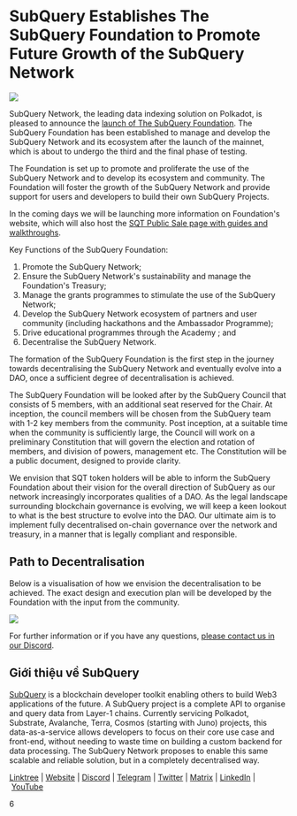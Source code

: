 # SubQuery Establishes The SubQuery Foundation to Promote Future Growth of the SubQuery Network

![](https://miro.medium.com/max/1400/0*vgDZcmnFz87If4rV)

SubQuery Network, the leading data indexing solution on Polkadot, is pleased to announce the [launch of The SubQuery Foundation](https://www.subquery.foundation). The SubQuery Foundation has been established to manage and develop the SubQuery Network and its ecosystem after the launch of the mainnet, which is about to undergo the third and the final phase of testing.

The Foundation is set up to promote and proliferate the use of the SubQuery Network and to develop its ecosystem and community. The Foundation will foster the growth of the SubQuery Network and provide support for users and developers to build their own SubQuery Projects.

In the coming days we will be launching more information on Foundation's website, which will also host the [SQT Public Sale page with guides and walkthroughs](https://www.subquery.foundation/publicsale).

Key Functions of the SubQuery Foundation:

1. Promote the SubQuery Network;
2. Ensure the SubQuery Network's sustainability and manage the Foundation's Treasury;
3. Manage the grants programmes to stimulate the use of the SubQuery Network;
4. Develop the SubQuery Network ecosystem of partners and user community (including hackathons and the Ambassador Programme);
5. Drive educational programmes through the Academy ; and
6. Decentralise the SubQuery Network.

The formation of the SubQuery Foundation is the first step in the journey towards decentralising the SubQuery Network and eventually evolve into a DAO, once a sufficient degree of decentralisation is achieved.

The SubQuery Foundation will be looked after by the SubQuery Council that consists of 5 members, with an additional seat reserved for the Chair. At inception, the council members will be chosen from the SubQuery team with 1-2 key members from the community. Post inception, at a suitable time when the community is sufficiently large, the Council will work on a preliminary Constitution that will govern the election and rotation of members, and division of powers, management etc. The Constitution will be a public document, designed to provide clarity.

We envision that SQT token holders will be able to inform the SubQuery Foundation about their vision for the overall direction of SubQuery as our network increasingly incorporates qualities of a DAO. As the legal landscape surrounding blockchain governance is evolving, we will keep a keen lookout to what is the best structure to evolve into the DAO. Our ultimate aim is to implement fully decentralised on-chain governance over the network and treasury, in a manner that is legally compliant and responsible.

## Path to Decentralisation

Below is a visualisation of how we envision the decentralisation to be achieved. The exact design and execution plan will be developed by the Foundation with the input from the community.

![](https://miro.medium.com/max/1400/0*ialARNew5hx2cFOl)

For further information or if you have any questions, [please contact us in our Discord](https://discord.com/invite/78zg8aBSMG).

## Giới thiệu về SubQuery

[SubQuery](https://subquery.network/) is a blockchain developer toolkit enabling others to build Web3 applications of the future. A SubQuery project is a complete API to organise and query data from Layer-1 chains. Currently servicing Polkadot, Substrate, Avalanche, Terra, Cosmos (starting with Juno) projects, this data-as-a-service allows developers to focus on their core use case and front-end, without needing to waste time on building a custom backend for data processing. The SubQuery Network proposes to enable this same scalable and reliable solution, but in a completely decentralised way.

​​[Linktree](https://linktr.ee/subquerynetwork) | [Website](https://subquery.network/) | [Discord](https://discord.com/invite/78zg8aBSMG) | [Telegram](https://t.me/subquerynetwork) | [Twitter](https://twitter.com/subquerynetwork) | [Matrix](https://matrix.to/#/#subquery:matrix.org) | [LinkedIn](https://www.linkedin.com/company/subquery) | [YouTube](https://www.youtube.com/channel/UCi1a6NUUjegcLHDFLr7CqLw)

6
